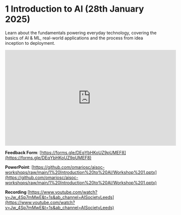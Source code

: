 # 1 Introduction to AI (28th January 2025)

Learn about the fundamentals powering everyday technology, covering the basics of AI & ML, real-world applications and the process from idea inception to deployment.

<iframe width="560" height="315" src="https://www.youtube.com/embed/Jw_4Sp7mMwE?si=nafPf87-Pb3QCM-J" title="YouTube video player" frameborder="0" allow="accelerometer; autoplay; clipboard-write; encrypted-media; gyroscope; picture-in-picture; web-share" referrerpolicy="strict-origin-when-cross-origin" allowfullscreen></iframe>

<br/>

**Feedback Form**: [https://forms.gle/DEqYbHKoUZ9pUMEF8](https://forms.gle/DEqYbHKoUZ9pUMEF8)

**PowerPoint**: [https://github.com/omariosc/aisoc-workshops/raw/main/1%20Introduction%20to%20AI/Workshop%201.pptx](https://github.com/omariosc/aisoc-workshops/raw/main/1%20Introduction%20to%20AI/Workshop%201.pptx)

**Recording** [https://www.youtube.com/watch?v=Jw_4Sp7mMwE&t=1s&ab_channel=AISocietyLeeds](https://www.youtube.com/watch?v=Jw_4Sp7mMwE&t=1s&ab_channel=AISocietyLeeds)
